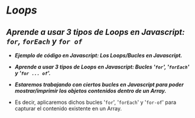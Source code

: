 # **_Loops_**

## **_Aprende a usar 3 tipos de Loops en Javascript: ```for```, ```forEach``` y ```for of```_**

- **_Ejemplo de código en Javascript: Los Loops/Bucles en Javascript._**
  
- **_Aprende a usar 3 tipos de Loops en Javascript: Bucles '```for```', '```forEach```' y '```for ... of```'._**

- **_Estaremos trabajando con ciertos bucles en Javascript para poder mostrar/imprimir los objetos contenidos dentro de un Array._**

- Es decir, aplicaremos dichos bucles '```for```', '```forEach```' y '```for-of```' para capturar el contenido existente en un Array.
